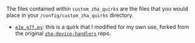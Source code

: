 The files contained within `custom_zha_quirks` are the files that you would place in your `/config/custom_zha_quirks` directory.

+ [`e1e_g7f.py`](https://github.com/iamjoshk/home-assistant-collection/blob/main/zha/custom_zha_quirks/e1e_g7f.py): this is a quirk that I modified for my own use, forked from the original [`zha-device-handlers`](https://github.com/zigpy/zha-device-handlers) repo.
